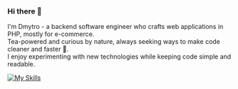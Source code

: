 ### Hi there 👋 

I'm Dmytro - a backend software engineer who crafts web applications in PHP, mostly for e-commerce.  
Tea-powered and curious by nature, always seeking ways to make code cleaner and faster 🚀.  
I enjoy experimenting with new technologies while keeping code simple and readable.

[![My Skills](https://skillicons.dev/icons?i=php,laravel,bash,regex,mysql,redis,rabbitmq,elasticsearch,nginx,phpstorm,postman,vite,mint,linux,git,docker&theme=light&perline=8)](https://skillicons.dev)
